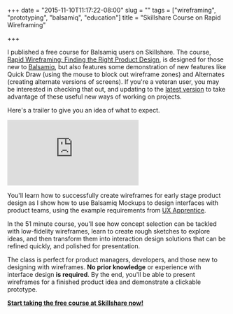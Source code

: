 +++
date = "2015-11-10T11:17:22-08:00"
slug = ""
tags = ["wireframing", "prototyping", "balsamiq", "education"]
title = "Skillshare Course on Rapid Wireframing"

+++

I published a free course for Balsamiq users on Skillshare. The course, <a href="http://skl.sh/1MCi9sC">Rapid Wireframing: Finding the Right Product Design</a>, is designed for those new to <a href="http://balsamiq.com">Balsamiq</a>, but also features some demonstration of new features like Quick Draw (using the mouse to block out wireframe zones) and Alternates (creating alternate versions of screens). If you're a veteran user, you may be interested in checking that out, and updating to the <a href="https://balsamiq.com/download/">latest version</a> to take advantage of these useful new ways of working on projects.

Here's a trailer to give you an idea of what to expect.

<div class="flex-video widescreen"><iframe src="https://www.skillshare.com/embed/video?sessionId=1799568&width=800&height=450&authToken=82cad4f2aa8ce0f698082c95c2602524b6625a58a13ac51314cd91f87fa6b129" frameborder="0" allowfullscreen></iframe></div>

You'll learn how to successfully create wireframes for early stage product design as I show how to use Balsamiq Mockups to design interfaces with product teams, using the example requirements from <a href="http://www.uxapprentice.com/" target="_blank">UX Apprentice</a>.

In the 51 minute course, you'll see how concept selection can be tackled with low-fidelity wireframes, learn to create rough sketches to explore ideas, and then transform them into interaction design solutions that can be refined quickly, and polished for presentation.

The class is perfect for product managers, developers, and those new to designing with wireframes. <strong>No prior knowledge</strong> or experience with interface design <strong>is required</strong>. By the end, you'll be able to present wireframes for a finished product idea and demonstrate a clickable prototype.

<strong><a href="http://skl.sh/1MCi9sC">Start taking the free course at Skillshare now!</a></strong>
